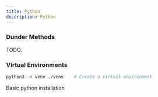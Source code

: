 ```yaml
---
title: Python
description: Python
---
```





### Dunder Methods
TODO.


### Virtual Environments

```bash
python3 -m venv ./venv    # Create a virtual environment 
```


Basic python installation
```
```


